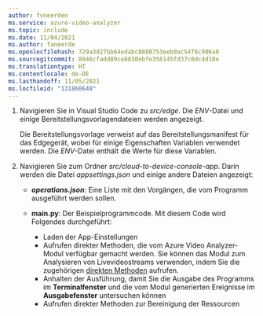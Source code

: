 ```yaml
---
author: fvneerden
ms.service: azure-video-analyzer
ms.topic: include
ms.date: 11/04/2021
ms.author: faneerde
ms.openlocfilehash: 729a3d27bb64edabc8880753eeb0ac54f6c906a8
ms.sourcegitcommit: 8946cfadd89ce8830ebfe358145fd37c0dc4d10e
ms.translationtype: HT
ms.contentlocale: de-DE
ms.lasthandoff: 11/05/2021
ms.locfileid: "131860648"
---
```

1. Navigieren Sie in Visual Studio Code zu *src/edge*. Die *ENV*-Datei und einige Bereitstellungsvorlagendateien werden angezeigt.

    Die Bereitstellungsvorlage verweist auf das Bereitstellungsmanifest für das Edgegerät, wobei für einige Eigenschaften Variablen verwendet werden. Die *ENV*-Datei enthält die Werte für diese Variablen.
1. Navigieren Sie zum Ordner *src/cloud-to-device-console-app*. Darin werden die Datei *appsettings.json* und einige andere Dateien angezeigt:

    * ***operations.json***: Eine Liste mit den Vorgängen, die vom Programm ausgeführt werden sollen.
    * **main.py**: Der Beispielprogrammcode. Mit diesem Code wird Folgendes durchgeführt:

      * Laden der App-Einstellungen
      * Aufrufen direkter Methoden, die vom Azure Video Analyzer-Modul verfügbar gemacht werden. Sie können das Modul zum Analysieren von Livevideostreams verwenden, indem Sie die zugehörigen [direkten Methoden](../../../direct-methods.md) aufrufen.
      * Anhalten der Ausführung, damit Sie die Ausgabe des Programms im **Terminalfenster** und die vom Modul generierten Ereignisse im **Ausgabefenster** untersuchen können
      * Aufrufen direkter Methoden zur Bereinigung der Ressourcen

